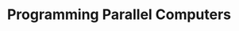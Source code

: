 --- 
title: Programming Parallel Computers
url: https://ppc.cs.aalto.fi
categories: [course, computerscience, website]
duration: long
info: These are the lecture notes of the Aalto University course CS-E4580 Programming Parallel Computers. Very comprehensive!
---